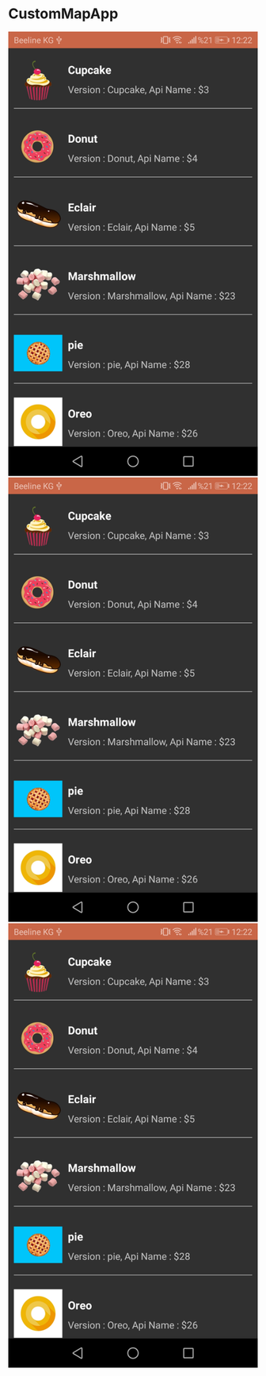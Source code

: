 # CustomMapApp

![img1](https://github.com/advancepro/RecyclerView-Porject/blob/master/screenshot.jpg)
![img2](https://github.com/advancepro/RecyclerView-Porject/blob/master/screenshot.jpg)
![img3](https://github.com/advancepro/RecyclerView-Porject/blob/master/screenshot.jpg)

